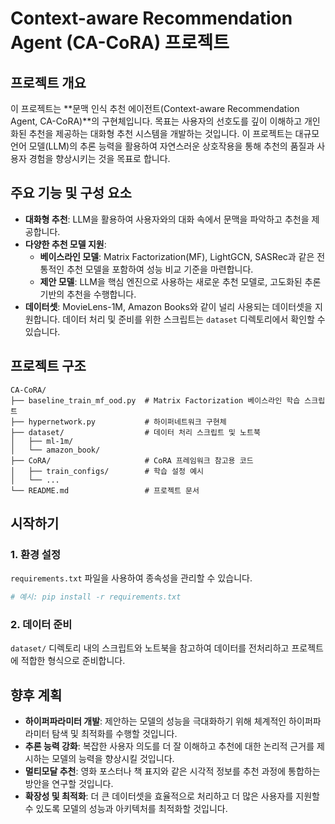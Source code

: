 # Context-aware Recommendation Agent (CA-CoRA) 프로젝트

## 프로젝트 개요

이 프로젝트는 **문맥 인식 추천 에이전트(Context-aware Recommendation Agent, CA-CoRA)**의 구현체입니다. 목표는 사용자의 선호도를 깊이 이해하고 개인화된 추천을 제공하는 대화형 추천 시스템을 개발하는 것입니다. 이 프로젝트는 대규모 언어 모델(LLM)의 추론 능력을 활용하여 자연스러운 상호작용을 통해 추천의 품질과 사용자 경험을 향상시키는 것을 목표로 합니다.

## 주요 기능 및 구성 요소

- **대화형 추천**: LLM을 활용하여 사용자와의 대화 속에서 문맥을 파악하고 추천을 제공합니다.
- **다양한 추천 모델 지원**:
  - **베이스라인 모델**: Matrix Factorization(MF), LightGCN, SASRec과 같은 전통적인 추천 모델을 포함하여 성능 비교 기준을 마련합니다.
  - **제안 모델**: LLM을 핵심 엔진으로 사용하는 새로운 추천 모델로, 고도화된 추론 기반의 추천을 수행합니다.
- **데이터셋**: MovieLens-1M, Amazon Books와 같이 널리 사용되는 데이터셋을 지원합니다. 데이터 처리 및 준비를 위한 스크립트는 `dataset` 디렉토리에서 확인할 수 있습니다.

## 프로젝트 구조

```
CA-CoRA/
├── baseline_train_mf_ood.py  # Matrix Factorization 베이스라인 학습 스크립트
├── hypernetwork.py           # 하이퍼네트워크 구현체
├── dataset/                  # 데이터 처리 스크립트 및 노트북
│   ├── ml-1m/
│   └── amazon_book/
├── CoRA/                     # CoRA 프레임워크 참고용 코드
│   ├── train_configs/        # 학습 설정 예시
│   └── ...
└── README.md                 # 프로젝트 문서
```

## 시작하기

### 1. 환경 설정

`requirements.txt` 파일을 사용하여 종속성을 관리할 수 있습니다.

```bash
# 예시: pip install -r requirements.txt
```

### 2. 데이터 준비

`dataset/` 디렉토리 내의 스크립트와 노트북을 참고하여 데이터를 전처리하고 프로젝트에 적합한 형식으로 준비합니다.

## 향후 계획

- **하이퍼파라미터 개발**: 제안하는 모델의 성능을 극대화하기 위해 체계적인 하이퍼파라미터 탐색 및 최적화를 수행할 것입니다.
- **추론 능력 강화**: 복잡한 사용자 의도를 더 잘 이해하고 추천에 대한 논리적 근거를 제시하는 모델의 능력을 향상시킬 것입니다.
- **멀티모달 추천**: 영화 포스터나 책 표지와 같은 시각적 정보를 추천 과정에 통합하는 방안을 연구할 것입니다.
- **확장성 및 최적화**: 더 큰 데이터셋을 효율적으로 처리하고 더 많은 사용자를 지원할 수 있도록 모델의 성능과 아키텍처를 최적화할 것입니다.

